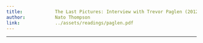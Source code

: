 ```yaml
---
title:            The Last Pictures: Interview with Trevor Paglen (2012)
author:           Nato Thompson
link:             ../assets/readings/paglen.pdf
---
```

---
